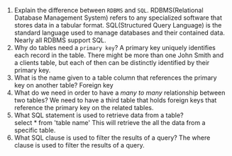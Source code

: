 1. Explain the difference between `RDBMS` and `SQL`.
    RDBMS(Relational Database Management System) refers to any specialized software that stores data in a tabular format.
    SQL(Structured Query Language) is the standard language used to manage databases and their contained data. 
    Nearly all RDBMS support SQL.
2.  Why do tables need a `primary key`?	
    A primary key uniquely identifies each record in the table. There might be more than one John Smith and a clients table, but each of then can be distinctly identified by their primary key.
3.  What is the name given to a table column that references the primary key on another table?
    Foreign key 
4.  What do we need in order to have a _many to many_ relationship between two tables?
    We need to have a third table that holds foreign keys that reference the primary key on the related tables.
5.  What SQL statement is used to retrieve data from a table?	
    select * from 'table name' This will retrieve the all the data from a specific table.
6.  What SQL clause is used to filter the results of a query?
    The where clause is used to filter the results of a query.